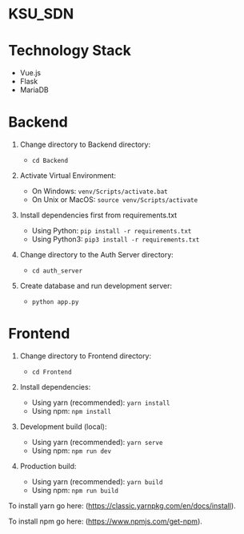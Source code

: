 # KSU_SDN

# Technology Stack
- Vue.js
- Flask
- MariaDB


# Backend

1. Change directory to Backend directory: 
   - `cd Backend`

2. Activate Virtual Environment: 
    - On Windows: `venv/Scripts/activate.bat`
    - On Unix or MacOS: `source venv/Scripts/activate`

3. Install dependencies first from requirements.txt 
    - Using Python: `pip install -r requirements.txt`
    - Using Python3: `pip3 install -r requirements.txt`

4. Change directory to the Auth Server directory: 
   - `cd auth_server`

5. Create database and run development server: 
    - `python app.py`

# Frontend

1. Change directory to Frontend directory: 
     - `cd Frontend`

2. Install dependencies: 
    - Using yarn (recommended): `yarn install`
    - Using npm: `npm install`

3. Development build (local):
    - Using yarn (recommended): `yarn serve`
    - Using npm: `npm run dev`

4. Production build:
    - Using yarn (recommended): `yarn build`
    - Using npm: `npm run build`


To install yarn go here: (https://classic.yarnpkg.com/en/docs/install).

To install npm go here: (https://www.npmjs.com/get-npm).
